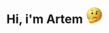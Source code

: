 # Hi, i'm Artem <img src="1622879825_404057_gif-url.gif" width="40px" height="40px" /> #

<!---
artdd/artdd is a ✨ special ✨ repository because its `README.md` (this file) appears on your GitHub profile.
You can click the Preview link to take a look at your changes.

--->
